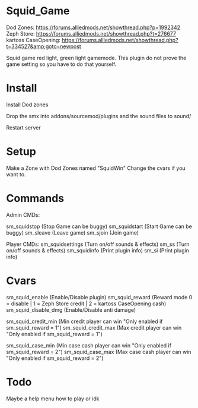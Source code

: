 # Squid_Game

Dod Zones: https://forums.alliedmods.net/showthread.php?p=1992342
Zeph Store: https://forums.alliedmods.net/showthread.php?t=276677
kartoss CaseOpening: https://forums.alliedmods.net/showthread.php?t=334527&amp;goto=newpost

Squid game red light, green light gamemode.
This plugin do not prove the game setting so you have to do that yourself.

# Install
Install Dod zones

Drop the smx into addons/sourcemod/plugins and the sound files to sound/

Restart server


# Setup
Make a Zone with Dod Zones named "SquidWin"
Change the cvars if you want to.

# Commands

Admin CMDs:

sm_squidstop (Stop Game can be buggy)
sm_squidstart (Start Game can be buggy)
sm_sleave (Leave game)
sm_sjoin (Join game)

Player CMDs:
sm_squidsettings (Turn on/off sounds & effects)
sm_ss (Turn on/off sounds & effects)
sm_squidinfo (Print plugin info)
sm_si (Print plugin info)

# Cvars

sm_squid_enable (Enable/Disable plugin)
sm_squid_reward (Reward mode 0 = disable | 1 = Zeph Store credit | 2 = kartoss CaseOpening cash)
sm_squid_disable_dmg (Enable/Disable anti damage)

sm_squid_credit_min (Min credit player can win "Only enabled if sm_squid_reward = 1")
sm_squid_credit_max (Max credit player can win "Only enabled if sm_squid_reward = 1")

sm_squid_case_min (Min case cash player can win "Only enabled if sm_squid_reward = 2")
sm_squid_case_max (Max case cash player can win "Only enabled if sm_squid_reward = 2")

# Todo

Maybe a help menu how to play or idk
